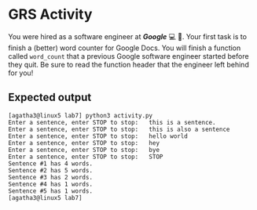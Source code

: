 # GRS Activity
You were hired as a software engineer at __*Google*__ :computer: :tada:. Your first task is to finish a (better) word counter for Google Docs. You will finish a function called `word_count` that a previous Google software engineer started before they quit. Be sure to read the function header that the engineer left behind for you!

## Expected output

```
[agatha3@linux5 lab7] python3 activity.py
Enter a sentence, enter STOP to stop: 	this is a sentence.
Enter a sentence, enter STOP to stop: 	this is also a sentence
Enter a sentence, enter STOP to stop: 	hello world
Enter a sentence, enter STOP to stop: 	hey
Enter a sentence, enter STOP to stop: 	bye
Enter a sentence, enter STOP to stop: 	STOP
Sentence #1 has 4 words.
Sentence #2 has 5 words.
Sentence #3 has 2 words.
Sentence #4 has 1 words.
Sentence #5 has 1 words.
[agatha3@linux5 lab7]
```
